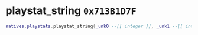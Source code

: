# playstat_string `0x713B1D7F`

```lua
natives.playstats.playstat_string(_unk0 --[[ integer ]], _unk1 --[[ integer ]])
```
